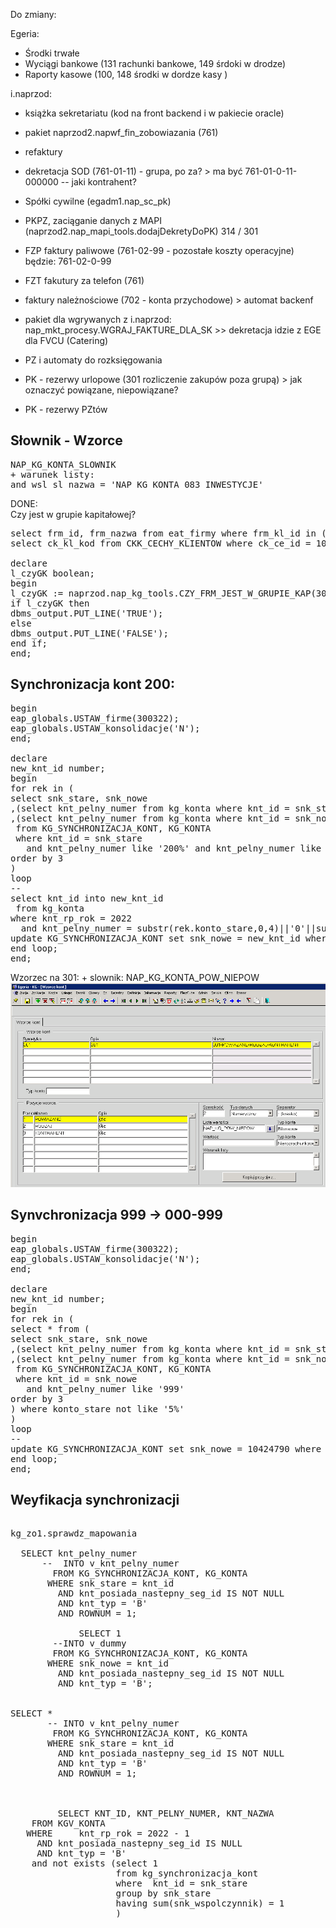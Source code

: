Do zmiany:

Egeria:
- Środki trwałe
- Wyciągi bankowe (131 rachunki bankowe, 149 śrdoki w drodze)
- Raporty kasowe (100, 148 środki w dordze kasy )

i.naprzod:
- książka sekretariatu (kod na front backend i w pakiecie oracle)
- pakiet naprzod2.napwf_fin_zobowiazania (761)

- refaktury  
- dekretacja SOD (761-01-11) - grupa, po za? > ma być 761-01-0-11-000000 -- jaki kontrahent? 

- Spółki cywilne (egadm1.nap_sc_pk)
- PKPZ, zaciąganie danych z MAPI (naprzod2.nap_mapi_tools.dodajDekretyDoPK) 314 / 301



- FZP faktury paliwowe (761-02-99 - pozostałe koszty operacyjne) będzie: 761-02-0-99
- FZT fakutury za telefon (761)

- faktury należnościowe (702 - konta przychodowe) > automat backenf 
- pakiet dla wgrywanych z i.naprzod: nap_mkt_procesy.WGRAJ_FAKTURE_DLA_SK >> dekretacja idzie z EGE dla FVCU (Catering)


- PZ i automaty do rozksięgowania 

- PK - rezerwy urlopowe (301 rozliczenie zakupów poza grupą) > jak oznaczyć powiązane, niepowiązane? 
- PK - rezerwy PZtów

## Słownik - Wzorce
<pre>
NAP_KG_KONTA_SLOWNIK
+ warunek listy:
and wsl_sl_nazwa = 'NAP_KG_KONTA_083_INWESTYCJE'
</pre>

DONE: \
Czy jest w grupie kapitałowej?
<pre>
select frm_id, frm_nazwa from eat_firmy where frm_kl_id in (
select ck_kl_kod from CKK_CECHY_KLIENTOW where ck_ce_id = 100603)-- grupa kapitałowa

declare
l_czyGK boolean;
begin
l_czyGK := naprzod.nap_kg_tools.CZY_FRM_JEST_W_GRUPIE_KAP(300202);
if l_czyGK then
dbms_output.PUT_LINE('TRUE');
else 
dbms_output.PUT_LINE('FALSE');
end if;
end;
</pre>

## Synchronizacja kont 200: 
<pre>
begin
eap_globals.USTAW_firme(300322);
eap_globals.USTAW_konsolidacje('N');
end;

declare
new_knt_id number;
begin
for rek in (
select snk_stare, snk_nowe
,(select knt_pelny_numer from kg_konta where knt_id = snk_stare) konto_stare 
,(select knt_pelny_numer from kg_konta where knt_id = snk_nowe) konto_nowe  
 from KG_SYNCHRONIZACJA_KONT, KG_KONTA 
 where knt_id = snk_stare
   and knt_pelny_numer like '200%' and knt_pelny_numer like '200-0-000003'--'___-_-______'
order by 3 
)
loop
--
select knt_id into new_knt_id
 from kg_konta 
where knt_rp_rok = 2022 
  and knt_pelny_numer = substr(rek.konto_stare,0,4)||'0'||substr(rek.konto_stare,5);
update KG_SYNCHRONIZACJA_KONT set snk_nowe = new_knt_id where snk_stare = rek.snk_stare;
end loop;
end;
</pre>

Wzorzec na 301: + slownik: NAP_KG_KONTA_POW_NIEPOW
<img src="./jpg/kg_wzorzec_301_na _2022_v02.png">




## Synvchronizacja 999 -> 000-999
<pre>
begin
eap_globals.USTAW_firme(300322);
eap_globals.USTAW_konsolidacje('N');
end;

declare
new_knt_id number;
begin
for rek in (
select * from (
select snk_stare, snk_nowe
,(select knt_pelny_numer from kg_konta where knt_id = snk_stare) konto_stare 
,(select knt_pelny_numer from kg_konta where knt_id = snk_nowe) konto_nowe  
 from KG_SYNCHRONIZACJA_KONT, KG_KONTA 
 where knt_id = snk_nowe
   and knt_pelny_numer like '999' 
order by 3 
) where konto_stare not like '5%'
)
loop
--
update KG_SYNCHRONIZACJA_KONT set snk_nowe = 10424790 where snk_stare = rek.snk_stare; --- konto 000-999
end loop;
end;
</pre>

## Weyfikacja synchronizacji
<pre>

kg_zo1.sprawdz_mapowania

  SELECT knt_pelny_numer
      --  INTO v_knt_pelny_numer
        FROM KG_SYNCHRONIZACJA_KONT, KG_KONTA
       WHERE snk_stare = knt_id
         AND knt_posiada_nastepny_seg_id IS NOT NULL
         AND knt_typ = 'B'
         AND ROWNUM = 1;

		     SELECT 1
        --INTO v_dummy
        FROM KG_SYNCHRONIZACJA_KONT, KG_KONTA
       WHERE snk_nowe = knt_id
         AND knt_posiada_nastepny_seg_id IS NOT NULL
         AND knt_typ = 'B';


SELECT *
       -- INTO v_knt_pelny_numer
        FROM KG_SYNCHRONIZACJA_KONT, KG_KONTA
       WHERE snk_stare = knt_id
         AND knt_posiada_nastepny_seg_id IS NOT NULL
         AND knt_typ = 'B'
         AND ROWNUM = 1;
		 
		 
		 
		 SELECT KNT_ID, KNT_PELNY_NUMER, KNT_NAZWA
    FROM KGV_KONTA
   WHERE     knt_rp_rok = 2022 - 1
     AND knt_posiada_nastepny_seg_id IS NULL
     AND knt_typ = 'B'
    and not exists (select 1
                    from kg_synchronizacja_kont
                    where  knt_id = snk_stare
                    group by snk_stare
                    having sum(snk_wspolczynnik) = 1
                    )
</pre>
